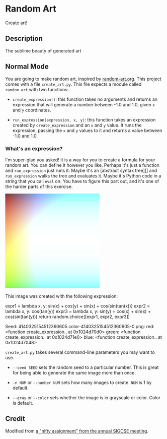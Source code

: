 # Random Art
Create art!
## Description
The sublime beauty of generated art

## Normal Mode

You are going to make random art, inspired by
[random-art.org](http://www.random-art.org/). This project comes
with a file `create_art.py`. This file expects a module called
`random_art` with two functions:

* `create_expression()`: this function takes no arguments and returns
  an expression that will generate a number between -1.0 and 1.0, given
  `x` and `y` coordinates.

* `run_expression(expression, x, y)`: this function takes an expression
  created by `create_expression` and an `x` and `y` value. It runs the
  expression, passing the `x` and `y` values to it and returns a value
  between -1.0 and 1.0.

### What's an expression?

I'm super-glad you asked! It is a way for you to create a formula for your
random art. You can define it however you like. Perhaps it's just a function
and `run_expression` just runs it. Maybe it's an [abstract syntax tree][] and
`run_expression` walks the tree and evaluates it. Maybe it's Python code in
a string that you call `eval` on. You have to figure this part out, and it's
one of the harder parts of this exercise.



![random1](color-4140325154512360605-0.png)

This image was created with the following expression:

expr1 = lambda x, y: sin(x) + cos(y) + sin(x) + cos(sin(tan(x)))
  expr2 = lambda x, y: cos(tan(y))
  expr3 = lambda x, y: sin(y) + cos(x) + sin(x) + cos(sin(tan(y)))
  return random.choice([expr1, expr2, expr3])

  Seed: 4140325154512360605
  color-4140325154512360605-0.png:
    red: <function create_expression.<locals>.<lambda> at 0x1024d70d0>
    green: <function create_expression.<locals>.<lambda> at 0x1024d71e0>
    blue: <function create_expression.<locals>.<lambda> at 0x1024d7048>


`create_art.py` takes several command-line parameters you may want to use.

* `--seed SEED` sets the random seed to a particular number. This is great for
being able to generate the same image more than once.

* `-n NUM` or `--number NUM` sets how many images to create. `NUM` is 1 by
default.

* `--gray` or `--color` sets whether the image is in grayscale or color.
Color is default.


## Credit

Modified from [a "nifty assignment" from the annual SIGCSE meeting](http://nifty.stanford.edu/2009/stone-random-art/).
